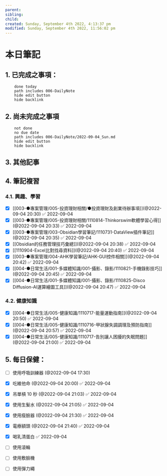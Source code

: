 ```yaml
---
parent: 
sibling: 
child: 
created: Sunday, September 4th 2022, 4:13:37 pm
modified: Sunday, September 4th 2022, 11:56:02 pm
---
```


# 本日筆記
## 1. 已完成之事項：
```tasks
	done today
	path includes 006-DailyNote
	hide edit button 
	hide backlink
```

## 2. 尚未完成之事項
```tasks
	not done
	no due date
	path includes 006-DailyNote/2022-09-04_Sun.md
	hide edit button 
	hide backlink
```

## 3. 其他記事

## 4. 筆記複習
### 4.1. 興趣、學習
- [x] [[003-●專案管理/005-投資理財相關/●投資理財及創業待辦事項]](@2022-09-04 20:30) ✅ 2022-09-04
- [x] [[003-●專案管理/005-投資理財相關/1110814-Thinkorswim軟體學習心得]](@2022-09-04 20:33) ✅ 2022-09-04
- [x] [[003-●專案管理/003-Obsidian學習筆記/1110731-DataView插件筆記]](@2022-09-04 20:35) ✅ 2022-09-04
- [x] [[Obsidian的任務管理技巧彙總]](@2022-09-04 20:38) ✅ 2022-09-04
- [x] [[1110904-Excel比對找尋資料]](@2022-09-04 20:40) ✅ 2022-09-04
- [x] [[003-●專案管理/004-AHK學習筆記/AHK-GUI控件相關]](@2022-09-04 20:42) ✅ 2022-09-04
- [x] [[004-●日常生活/001-多媒體知識/001-攝影、錄影/1110821-手機錄影技巧]](@2022-09-04 20:45) ✅ 2022-09-04
- [x] [[004-●日常生活/001-多媒體知識/001-攝影、錄影/1110825-Disco Diffusion-AI運算繪圖工具]](@2022-09-04 20:47) ✅ 2022-09-04

### 4.2. 健康知識
- [x] [[004-●日常生活/005-健康知識/1110717-能量運動指南]](@2022-09-04 20:50) ✅ 2022-09-04
- [x] [[004-●日常生活/005-健康知識/1110716-甲狀腺失調調理及預防指南]](@2022-09-04 20:57) ✅ 2022-09-04
- [x] [[004-●日常生活/005-健康知識/1110717-告別讓人困擾的失眠問題]](@2022-09-04 21:00) ✅ 2022-09-04

## 5. 每日保健：
- [ ] 使用呼吸訓練器 (@2022-09-04 17:30)
- [x] 吃維他命 (@2022-09-04 20:00) ✅ 2022-09-04
- [x] 吊單槓 10 秒 (@2022-09-04 21:03) ✅ 2022-09-04
- [x] 使用生髮水 (@2022-09-04 21:05) ✅ 2022-09-04
- [x] 使用瘦臉器 (@2022-09-04 21:30) ✅ 2022-09-04
- [x] 電療額頭 (@2022-09-04 21:40) ✅ 2022-09-04
- [x] 喝乳清蛋白 ✅ 2022-09-04
- [ ] 使用滾輪
- [ ] 使用敷臉機
- [ ] 使用彈力繩


